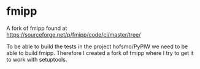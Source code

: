 # fmipp
A fork of fmipp found at https://sourceforge.net/p/fmipp/code/ci/master/tree/

To be able to build the tests in the project hofsmo/PyPIW we need to be able to build fmipp. Therefore I created a fork of fmipp where I try to get it to work with setuptools.
